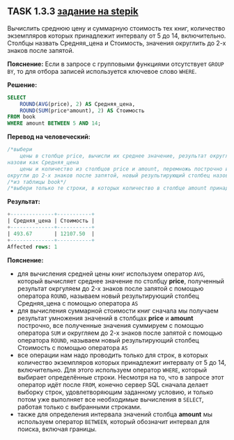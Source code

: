 ## TASK 1.3.3 [задание на stepik](https://stepik.org/lesson/297515/step/7?unit=279275)
Вычислить среднюю цену и суммарную стоимость тех книг, количество экземпляров которых принадлежит интервалу от 5 до 14, включительно. 
Столбцы назвать Средняя_цена и Стоимость, значения округлить до 2-х знаков после запятой.

**Пояснение:** Если в запросе с групповыми функциями отсутствует ```GROUP BY```, то для отбора записей используется ключевое слово ```WHERE```.

**Решение:**

```SQL
SELECT
    ROUND(AVG(price), 2) AS Средняя_цена,
    ROUND(SUM(price*amount), 2) AS Стоимость
FROM book
WHERE amount BETWEEN 5 AND 14;
```

**Перевод на человеческий:**

```SQL
/*выбери
    цены в столбце price, вычисли их среднее значение, результат округли до 2-х знаков после запятой, новый результирующий столбец
назови как Средняя_цена
    цены и количество из столбцов price и amount, перемножь построчно их значения, затем вычисли сумму всех полученных значений,
округли до 2-х знаков после запятой, новый результирующий столбец назови как Стоимость*/
/*из таблицы book*/
/*выбери только те строки, в которых количество в столбце amount принадлежит интервалу от 5 до 14, включительно*/
```

**Результат:**

```SQL
+--------------+-----------+
| Средняя_цена | Стоимость |
+--------------+-----------+
| 493.67       | 12107.50  |
+--------------+-----------+
Affected rows: 1
```

**Пояснение:**

- для вычисления средней цены книг используем оператор ```AVG```, который вычисляет среднее значение по столбцу **price**,
полученный результат окргуляем до 2-х знаков после запятой с помощью оператора ```ROUND```, называем новый результирующий столбец Средняя_цена
с помощью оператора ```AS```
- для вычисления суммарной стоимости книг сначала мы получаем результат умножения значений в столбцах **price** и **amount** построчно, все полученные
значения суммируем с помощью оператора ```SUM``` и округляем до 2-х знаков после запятой с помощью оператора ```ROUND```, называем новый результирующий
столбец Стоимость с помощью оператора ```AS```
- все операции нам надо проводить только для строк, в которых количество экземпляров которых принадлежит интервалу от 5 до 14, включительно.
Для этого используем оператор ```WHERE```, который выбирает определённые строки. Несмотря на то, что в запросе этот оператор идёт после ```FROM```,
конечно сервер SQL сначала делает выборку строк, удовлетворяющим заданному условию, и только потом уже выполняет все необходимые вычисления в ```SELECT```,
работая только с выбранными строками.
- также для определения интервала значений столбца **amount** мы используем оператор  ```BETWEEN```, который обозначит интервал для поиска, включая границы.
